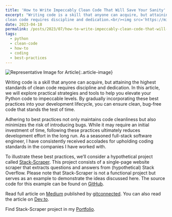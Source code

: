 ```yaml
---
title: 'How to Write Impeccably Clean Code That Will Save Your Sanity'
excerpt: "Writing code is a skill that anyone can acquire, but attaining the highest standards of
clean code requires discipline and dedication.<br/><img src='https://miro.medium.com/v2/resize:fit:1400/format:webp/1*XBs4t5caEj-HBzqfga7P4A.png' width='50%'>"
date: 2023-04-18
permalink: /posts/2023/07/how-to-write-impeccably-clean-code-that-will-save-your-sanity/
tags:
  - python
  - clean-code
  - how-to
  - coding
  - best-practices
---
```


![Representative Image for
Article](https://miro.medium.com/v2/resize:fit:1400/format:webp/1*XBs4t5caEj-HBzqfga7P4A.png){:.article-image}

Writing code is a skill that anyone can acquire, but attaining the highest standards of
clean code requires discipline and dedication. In this article, we will explore
practical strategies and tools to help you elevate your Python code to impeccable
levels. By gradually incorporating these best practices into your development lifecycle,
you can ensure clean, bug-free code that stands the test of time.

Adhering to best practices not only maintains code cleanliness but also minimizes the
risk of introducing bugs. While it may require an initial investment of time, following
these practices ultimately reduces development effort in the long run. As a seasoned
full-stack software engineer, I have consistently received accolades for upholding
coding standards in the companies I have worked with.

To illustrate these best practices, we’ll consider a hypothetical project called
[Stack-Scraper](https://github.com/ashu-tosh-kumar/stack-scraper). This project consists
of a single-page website scraper that extracts questions and answers from (hypothetical)
Stack Overflow. Please note that Stack-Scraper is not a functional project but serves as
an example to demonstrate the ideas discussed here. The source code for this example can
be found on [GitHub](https://github.com/ashu-tosh-kumar/stack-scraper).

Read full article on
[Medium](https://medium.com/gitconnected/how-to-write-impeccably-clean-code-that-will-save-your-sanity-7d0ea59d285c)
published by [gitconnected](https://levelup.gitconnected.com/).
You can also read the article on [Dev.to](https://dev.to/atkumar/how-to-write-impeccably-clean-code-that-will-save-your-sanity-4np9).

Find Stack-Scraper project in my
[Portfolio](https://ashu-tosh-kumar.github.io/portfolio/portfolio-99997-stack-scraper/).
